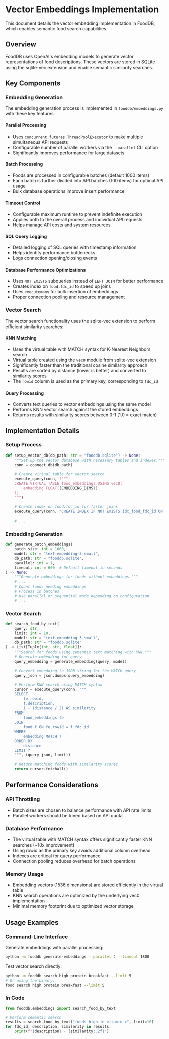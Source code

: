 # Vector Embeddings Implementation

This document details the vector embedding implementation in FoodDB, which enables semantic food search capabilities.

## Overview

FoodDB uses OpenAI's embedding models to generate vector representations of food descriptions. These vectors are stored in SQLite using the sqlite-vec extension and enable semantic similarity searches.

## Key Components

### Embedding Generation

The embedding generation process is implemented in `fooddb/embeddings.py` with these key features:

#### Parallel Processing
- Uses `concurrent.futures.ThreadPoolExecutor` to make multiple simultaneous API requests
- Configurable number of parallel workers via the `--parallel` CLI option
- Significantly improves performance for large datasets

#### Batch Processing
- Foods are processed in configurable batches (default 1000 items)
- Each batch is further divided into API batches (100 items) for optimal API usage
- Bulk database operations improve insert performance

#### Timeout Control
- Configurable maximum runtime to prevent indefinite execution
- Applies both to the overall process and individual API requests
- Helps manage API costs and system resources

#### SQL Query Logging
- Detailed logging of SQL queries with timestamp information
- Helps identify performance bottlenecks
- Logs connection opening/closing events

#### Database Performance Optimizations
- Uses `NOT EXISTS` subqueries instead of `LEFT JOIN` for better performance
- Creates index on `food.fdc_id` to speed up joins
- Uses `executemany` for bulk insertion of embeddings
- Proper connection pooling and resource management

### Vector Search

The vector search functionality uses the sqlite-vec extension to perform efficient similarity searches:

#### KNN Matching
- Uses the virtual table with MATCH syntax for K-Nearest Neighbors search
- Virtual table created using the `vec0` module from sqlite-vec extension
- Significantly faster than the traditional cosine similarity approach
- Results are sorted by distance (lower is better) and converted to similarity scores
- The `rowid` column is used as the primary key, corresponding to `fdc_id`

#### Query Processing
- Converts text queries to vector embeddings using the same model
- Performs KNN vector search against the stored embeddings
- Returns results with similarity scores between 0-1 (1.0 = exact match)

## Implementation Details

### Setup Process

```python
def setup_vector_db(db_path: str = "fooddb.sqlite") -> None:
    """Set up the vector database with necessary tables and indexes."""
    conn = connect_db(db_path)
    
    # Create virtual table for vector search
    execute_query(conn, f"""
    CREATE VIRTUAL TABLE food_embeddings USING vec0(
        embedding FLOAT[{EMBEDDING_DIMS}]
    );
    """)
    
    # Create index on food.fdc_id for faster joins
    execute_query(conn, "CREATE INDEX IF NOT EXISTS idx_food_fdc_id ON food(fdc_id);")
    
    # ...
```

### Embedding Generation

```python
def generate_batch_embeddings(
    batch_size: int = 1000, 
    model: str = "text-embedding-3-small",
    db_path: str = "fooddb.sqlite",
    parallel: int = 1,
    timeout: int = 600  # Default timeout in seconds
) -> None:
    """Generate embeddings for foods without embeddings."""
    # ...
    # Count foods needing embeddings
    # Process in batches
    # Use parallel or sequential mode depending on configuration
    # ...
```

### Vector Search

```python
def search_food_by_text(
    query: str, 
    limit: int = 10, 
    model: str = "text-embedding-3-small",
    db_path: str = "fooddb.sqlite"
) -> List[Tuple[int, str, float]]:
    """Search for foods using semantic text matching with KNN."""
    # Generate embedding for query
    query_embedding = generate_embedding(query, model)
    
    # Convert embedding to JSON string for the MATCH query
    query_json = json.dumps(query_embedding)
    
    # Perform KNN search using MATCH syntax
    cursor = execute_query(conn, """
    SELECT 
        fe.rowid, 
        f.description,
        1 - (distance / 2) AS similarity
    FROM 
        food_embeddings fe
    JOIN 
        food f ON fe.rowid = f.fdc_id
    WHERE 
        embedding MATCH ?
    ORDER BY 
        distance
    LIMIT ?
    """, (query_json, limit))
    
    # Return matching foods with similarity scores
    return cursor.fetchall()
```

## Performance Considerations

### API Throttling
- Batch sizes are chosen to balance performance with API rate limits
- Parallel workers should be tuned based on API quota

### Database Performance
- The virtual table with MATCH syntax offers significantly faster KNN searches (~10x improvement)
- Using rowid as the primary key avoids additional column overhead
- Indexes are critical for query performance
- Connection pooling reduces overhead for batch operations

### Memory Usage
- Embedding vectors (1536 dimensions) are stored efficiently in the virtual table
- KNN search operations are optimized by the underlying vec0 implementation
- Minimal memory footprint due to optimized vector storage

## Usage Examples

### Command-Line Interface

Generate embeddings with parallel processing:
```bash
python -m fooddb generate-embeddings --parallel 4 --timeout 1800
```

Test vector search directly:
```bash
python -m fooddb search high protein breakfast --limit 5
# Or using the binary:
food search high protein breakfast --limit 5
```

### In Code

```python
from fooddb.embeddings import search_food_by_text

# Perform semantic search
results = search_food_by_text("foods high in vitamin c", limit=10)
for fdc_id, description, similarity in results:
    print(f"{description} - {similarity:.2f}")
```